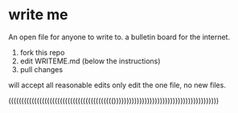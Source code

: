 # write me

An open file for anyone to write to. a bulletin board for the internet.

1. fork this repo
2. edit WRITEME.md (below the instructions)
3. pull changes

will accept all reasonable edits
only edit the one file, no new files.

((((((((((((((((((((((((((((((((((((((((()))))))))))))))))))))))))))))))))))))))))